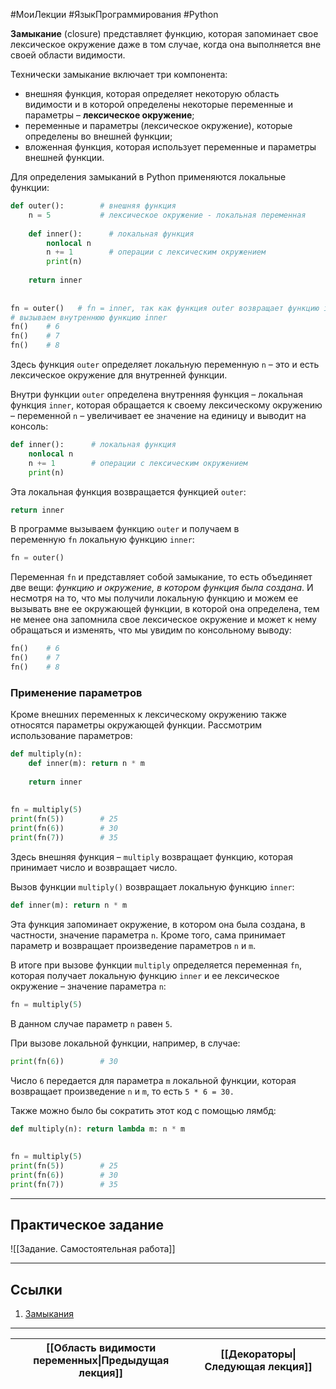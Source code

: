 #МоиЛекции #ЯзыкПрограммирования #Python 

**Замыкание** (closure) представляет функцию, которая запоминает свое лексическое окружение даже в том случае, когда она выполняется вне своей области видимости.

Технически замыкание включает три компонента:
- внешняя функция, которая определяет некоторую область видимости и в которой определены некоторые переменные и параметры – **лексическое окружение**;
- переменные и параметры (лексическое окружение), которые определены во внешней функции;
- вложенная функция, которая использует переменные и параметры внешней функции.

Для определения замыканий в Python применяются локальные функции:

```python
def outer():        # внешняя функция
    n = 5           # лексическое окружение - локальная переменная
 
    def inner():      # локальная функция
        nonlocal n
        n += 1        # операции с лексическим окружением
        print(n)
 
    return inner
 
 
fn = outer()   # fn = inner, так как функция outer возвращает функцию inner
# вызываем внутреннюю функцию inner
fn()    # 6
fn()    # 7
fn()    # 8
```

Здесь функция `outer` определяет локальную переменную `n` – это и есть лексическое окружение для внутренней функции.

Внутри функции `outer` определена внутренняя функция – локальная функция `inner`, которая обращается к своему лексическому окружению – переменной `n` – увеличивает ее значение на единицу и выводит на консоль:

```python
def inner():      # локальная функция
    nonlocal n
    n += 1        # операции с лексическим окружением
    print(n)
```

Эта локальная функция возвращается функцией `outer`: 

```python
return inner
```

В программе вызываем функцию `outer` и получаем в переменную `fn` локальную функцию `inner`:

```python
fn = outer()
```

Переменная `fn` и представляет собой замыкание, то есть объединяет две вещи: *функцию и окружение, в котором функция была создана*. И несмотря на то, что мы получили локальную функцию и можем ее вызывать вне ее окружающей функции, в которой она определена, тем не менее она запомнила свое лексическое окружение и может к нему обращаться и изменять, что мы увидим по консольному выводу:

```python
fn()    # 6
fn()    # 7
fn()    # 8
```

### Применение параметров

Кроме внешних переменных к лексическому окружению также относятся параметры окружающей функции. Рассмотрим использование параметров:

```python
def multiply(n):
    def inner(m): return n * m
 
    return inner
 
 
fn = multiply(5)
print(fn(5))        # 25
print(fn(6))        # 30
print(fn(7))        # 35
```

Здесь внешняя функция – `multiply` возвращает функцию, которая принимает число и возвращает число.

Вызов функции `multiply()` возвращает локальную функцию `inner`:

```python
def inner(m): return n * m
```

Эта функция запоминает окружение, в котором она была создана, в частности, значение параметра `n`. Кроме того, сама принимает параметр и возвращает произведение параметров `n` и `m`.

В итоге при вызове функции `multiply` определяется переменная `fn`, которая получает локальную функцию `inner` и ее лексическое окружение – значение параметра `n`:

```python
fn = multiply(5)
```

В данном случае параметр `n` равен `5`.

При вызове локальной функции, например, в случае:

```python
print(fn(6))        # 30
```

Число `6` передается для параметра `m` локальной функции, которая возвращает произведение `n` и `m`, то есть `5 * 6 = 30.`

Также можно было бы сократить этот код с помощью лямбд:

```python
def multiply(n): return lambda m: n * m
 
 
fn = multiply(5)
print(fn(5))        # 25
print(fn(6))        # 30
print(fn(7))        # 35
```

---
## Практическое задание

![[Задание. Самостоятельная работа]]

---
## Ссылки

1. [Замыкания](https://metanit.com/python/tutorial/2.19.php)

---

| [[Область видимости переменных\|Предыдущая лекция]] | [[Декораторы\|Следующая лекция]] |
| --------------------------------------------------- | -------------------------------- |

